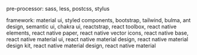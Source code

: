 pre-processor: sass, less, postcss, stylus


framework: material ui, styled components, bootstrap, tailwind, bulma, ant design, semantic ui, chakra ui, reactstrap, react toolbox, react native elements, react native paper, react native vector icons, react native base, react native material ui, react native material design, react native material design kit, react native material design, react native material 